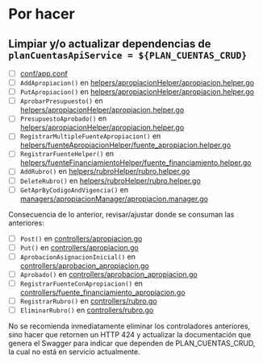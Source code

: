 # Por hacer

## Limpiar y/o actualizar dependencias de `planCuentasApiService = ${PLAN_CUENTAS_CRUD}`

- [ ] [conf/app.conf](conf/app.conf)
- [ ] `AddApropiacion()` en [helpers/apropiacionHelper/apropiacion.helper.go](helpers/apropiacionHelper/apropiacion.helper.go)
- [ ] `PutApropiacion()` en [helpers/apropiacionHelper/apropiacion.helper.go](helpers/apropiacionHelper/apropiacion.helper.go)
- [ ] `AprobarPresupuesto()` en [helpers/apropiacionHelper/apropiacion.helper.go](helpers/apropiacionHelper/apropiacion.helper.go)
- [ ] `PresupuestoAprobado()` en [helpers/apropiacionHelper/apropiacion.helper.go](helpers/apropiacionHelper/apropiacion.helper.go)
- [ ] `RegistrarMultipleFuenteApropiacion()` en [helpers/fuenteApropiacionHelper/fuente_apropiacion.helper.go](helpers/fuenteApropiacionHelper/fuente_apropiacion.helper.go)
- [ ] `RegistrarFuenteHelper()` en [helpers/fuenteFinanciamientoHelper/fuente_financiamiento.helper.go](helpers/fuenteFinanciamientoHelper/fuente_financiamiento.helper.go)
- [ ] `AddRubro()` en [helpers/rubroHelper/rubro.helper.go](helpers/rubroHelper/rubro.helper.go)
- [ ] `DeleteRubro()` en [helpers/rubroHelper/rubro.helper.go](helpers/rubroHelper/rubro.helper.go)
- [ ] `GetAprByCodigoAndVigencia()` en [managers/apropiacionManager/apropiacion.manager.go](managers/apropiacionManager/apropiacion.manager.go)

Consecuencia de lo anterior, revisar/ajustar donde se consuman las anteriores:

- [ ] `Post()` en [controllers/apropiacion.go](controllers/apropiacion.go)
- [ ] `Put()` en [controllers/apropiacion.go](controllers/apropiacion.go)
- [ ] `AprobacionAsignacionInicial()` en [controllers/aprobacion_apropiacion.go](controllers/aprobacion_apropiacion.go)
- [ ] `Aprobado()` en [controllers/aprobacion_apropiacion.go](controllers/aprobacion_apropiacion.go)
- [ ] `RegistrarFuenteConApropiacion()` en [controllers/fuente_financiamiento_apropiacion.go](controllers/fuente_financiamiento_apropiacion.go)
- [ ] `RegistrarRubro()` en [controllers/rubro.go](controllers/rubro.go)
- [ ] `EliminarRubro()` en [controllers/rubro.go](controllers/rubro.go)

No se recomienda inmediatamente eliminar los controladores anteriores, sino hacer
que retornen un HTTP 424 y actualizar la documentación que genera el Swagger para
indicar que dependen de PLAN_CUENTAS_CRUD, la cual no está en servicio actualmente.
